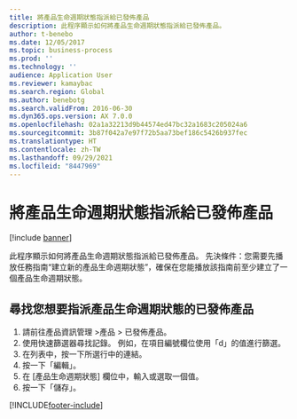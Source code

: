 ```yaml
---
title: 將產品生命週期狀態指派給已發佈產品
description: 此程序顯示如何將產品生命週期狀態指派給已發佈產品。
author: t-benebo
ms.date: 12/05/2017
ms.topic: business-process
ms.prod: ''
ms.technology: ''
audience: Application User
ms.reviewer: kamaybac
ms.search.region: Global
ms.author: benebotg
ms.search.validFrom: 2016-06-30
ms.dyn365.ops.version: AX 7.0.0
ms.openlocfilehash: 02a1a32213d9b44574ed47bc32a1683c205024a6
ms.sourcegitcommit: 3b87f042a7e97f72b5aa73bef186c5426b937fec
ms.translationtype: HT
ms.contentlocale: zh-TW
ms.lasthandoff: 09/29/2021
ms.locfileid: "8447969"
---
```

# <a name="assign-a-product-lifecycle-state-to-a-released-product"></a>將產品生命週期狀態指派給已發佈產品

[!include [banner](../../includes/banner.md)]

此程序顯示如何將產品生命週期狀態指派給已發佈產品。 先決條件：您需要先播放任務指南“建立新的產品生命週期狀態”，確保在您能播放該指南前至少建立了一個產品生命週期狀態。


## <a name="find-a-released-product-that-you-want-to-assign-a-product-lifcycle-state"></a>尋找您想要指派產品生命週期狀態的已發佈產品
1. 請前往產品資訊管理 >產品 > 已發佈產品。
2. 使用快速篩選器尋找記錄。 例如，在項目編號欄位使用「d」的值進行篩選。
3. 在列表中，按一下所選行中的連結。
4. 按一下「編輯」。
5. 在 [產品生命週期狀態] 欄位中，輸入或選取一個值。
6. 按一下「儲存」。



[!INCLUDE[footer-include](../../../includes/footer-banner.md)]